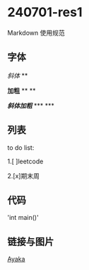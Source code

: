 # 240701-res1
Markdown 使用规范

## 字体
*斜体* **

**加粗** ** **

***斜体加粗*** *** ***

## 列表
to do list:

1.[ ]leetcode

2.[x]期末周

## 代码
'int main()'

## 链接与图片
[Ayaka](https://www.bilibili.com/video/BV1Ru411Z7c1/?spm_id_from=333.337.search-card.all.click)
